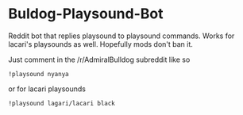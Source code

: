 # Buldog-Playsound-Bot
Reddit bot that replies playsound to playsound commands. Works for lacari's playsounds as well. Hopefully mods don't ban it.

Just comment in the /r/AdmiralBulldog subreddit like so
```
!playsound nyanya
```
or for lacari playsounds
```
!playsound lagari/lacari black
```